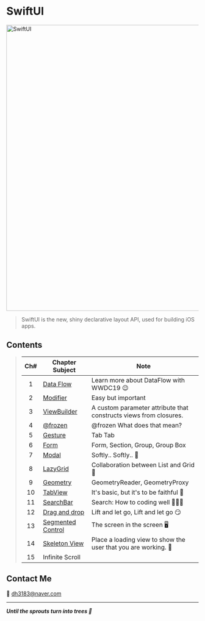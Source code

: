 # SwiftUI
<img width="750" alt="SwiftUI" src="https://user-images.githubusercontent.com/83414134/197437410-3d5e1bf6-17e0-423f-ae3a-0b4a423cd71a.png">

> SwiftUI is the new, shiny declarative layout API, used for building iOS apps.

## Contents
> |Ch#|Chapter Subject|Note|
> |:---:|---|---|
> |1|[Data Flow](https://github.com/dh3183/SwiftUI-Study/blob/main/documentation/Data%20Flow.md)|Learn more about DataFlow with WWDC19 😉|
> |2|[Modifier](https://github.com/dh3183/SwiftUI-Study/blob/main/documentation/Modifier.md)|Easy but important|
> |3|[ViewBuilder](https://github.com/dh3183/SwiftUI-Study/blob/main/documentation/ViewBuilder.md)|A custom parameter attribute that constructs views from closures.|
> |4|[@frozen](https://github.com/dh3183/SwiftUI-Study/blob/main/documentation/%40frozen.md)|@frozen What does that mean?|
> |5|[Gesture](https://github.com/dh3183/SwiftUI-Study/blob/main/documentation/Gestures.md)|Tab Tab|
> |6|[Form](https://github.com/dh3183/SwiftUI-Study/blob/main/documentation/Form.md)|Form, Section, Group, Group Box|
> |7|[Modal](https://github.com/dh3183/SwiftUI-Study/blob/main/documentation/Modal.md)|Softly.. Softly.. 👀|
> |8|[LazyGrid](https://github.com/dh3183/SwiftUI-Study/blob/main/documentation/LazyGrid.md)|Collaboration between List and Grid 📐|
> |9|[Geometry](https://github.com/dh3183/SwiftUI-Study/blob/main/documentation/Geometry.md)|GeometryReader, GeometryProxy|
> |10|[TabView](https://github.com/dh3183/SwiftUI-Study/blob/main/documentation/TabView.md)|It's basic, but it's to be faithful 🙂|
> |11|[SearchBar](https://github.com/dh3183/SwiftUI-Study/blob/main/documentation/SearchBar.md)|Search: How to coding well 👨🏻‍💻|
> |12|[Drag and drop]()|Lift and let go, Lift and let go 😏|
> |13|[Segmented Control](https://github.com/dh3183/SwiftUI-Study/blob/main/documentation/Segmented%20Control.md)|The screen in the screen 🖥️|
> |14|[Skeleton View](https://github.com/dh3183/SwiftUI-Study/blob/main/documentation/Skeleton%20View.md)|Place a loading view to show the user that you are working. 📡|
> |15|Infinite Scroll||
>
## Contact Me
📧 dh3183@naver.com

***
***Until the sprouts turn into trees 🌱***

